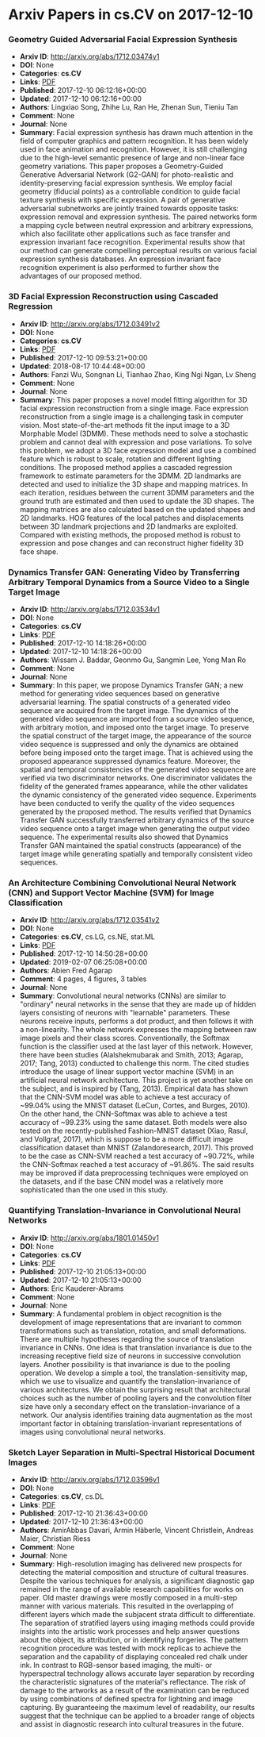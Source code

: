 # Arxiv Papers in cs.CV on 2017-12-10
### Geometry Guided Adversarial Facial Expression Synthesis
- **Arxiv ID**: http://arxiv.org/abs/1712.03474v1
- **DOI**: None
- **Categories**: **cs.CV**
- **Links**: [PDF](http://arxiv.org/pdf/1712.03474v1)
- **Published**: 2017-12-10 06:12:16+00:00
- **Updated**: 2017-12-10 06:12:16+00:00
- **Authors**: Lingxiao Song, Zhihe Lu, Ran He, Zhenan Sun, Tieniu Tan
- **Comment**: None
- **Journal**: None
- **Summary**: Facial expression synthesis has drawn much attention in the field of computer graphics and pattern recognition. It has been widely used in face animation and recognition. However, it is still challenging due to the high-level semantic presence of large and non-linear face geometry variations. This paper proposes a Geometry-Guided Generative Adversarial Network (G2-GAN) for photo-realistic and identity-preserving facial expression synthesis. We employ facial geometry (fiducial points) as a controllable condition to guide facial texture synthesis with specific expression. A pair of generative adversarial subnetworks are jointly trained towards opposite tasks: expression removal and expression synthesis. The paired networks form a mapping cycle between neutral expression and arbitrary expressions, which also facilitate other applications such as face transfer and expression invariant face recognition. Experimental results show that our method can generate compelling perceptual results on various facial expression synthesis databases. An expression invariant face recognition experiment is also performed to further show the advantages of our proposed method.



### 3D Facial Expression Reconstruction using Cascaded Regression
- **Arxiv ID**: http://arxiv.org/abs/1712.03491v2
- **DOI**: None
- **Categories**: **cs.CV**
- **Links**: [PDF](http://arxiv.org/pdf/1712.03491v2)
- **Published**: 2017-12-10 09:53:21+00:00
- **Updated**: 2018-08-17 10:44:48+00:00
- **Authors**: Fanzi Wu, Songnan Li, Tianhao Zhao, King Ngi Ngan, Lv Sheng
- **Comment**: None
- **Journal**: None
- **Summary**: This paper proposes a novel model fitting algorithm for 3D facial expression reconstruction from a single image. Face expression reconstruction from a single image is a challenging task in computer vision. Most state-of-the-art methods fit the input image to a 3D Morphable Model (3DMM). These methods need to solve a stochastic problem and cannot deal with expression and pose variations. To solve this problem, we adopt a 3D face expression model and use a combined feature which is robust to scale, rotation and different lighting conditions. The proposed method applies a cascaded regression framework to estimate parameters for the 3DMM. 2D landmarks are detected and used to initialize the 3D shape and mapping matrices. In each iteration, residues between the current 3DMM parameters and the ground truth are estimated and then used to update the 3D shapes. The mapping matrices are also calculated based on the updated shapes and 2D landmarks. HOG features of the local patches and displacements between 3D landmark projections and 2D landmarks are exploited. Compared with existing methods, the proposed method is robust to expression and pose changes and can reconstruct higher fidelity 3D face shape.



### Dynamics Transfer GAN: Generating Video by Transferring Arbitrary Temporal Dynamics from a Source Video to a Single Target Image
- **Arxiv ID**: http://arxiv.org/abs/1712.03534v1
- **DOI**: None
- **Categories**: **cs.CV**
- **Links**: [PDF](http://arxiv.org/pdf/1712.03534v1)
- **Published**: 2017-12-10 14:18:26+00:00
- **Updated**: 2017-12-10 14:18:26+00:00
- **Authors**: Wissam J. Baddar, Geonmo Gu, Sangmin Lee, Yong Man Ro
- **Comment**: None
- **Journal**: None
- **Summary**: In this paper, we propose Dynamics Transfer GAN; a new method for generating video sequences based on generative adversarial learning. The spatial constructs of a generated video sequence are acquired from the target image. The dynamics of the generated video sequence are imported from a source video sequence, with arbitrary motion, and imposed onto the target image. To preserve the spatial construct of the target image, the appearance of the source video sequence is suppressed and only the dynamics are obtained before being imposed onto the target image. That is achieved using the proposed appearance suppressed dynamics feature. Moreover, the spatial and temporal consistencies of the generated video sequence are verified via two discriminator networks. One discriminator validates the fidelity of the generated frames appearance, while the other validates the dynamic consistency of the generated video sequence. Experiments have been conducted to verify the quality of the video sequences generated by the proposed method. The results verified that Dynamics Transfer GAN successfully transferred arbitrary dynamics of the source video sequence onto a target image when generating the output video sequence. The experimental results also showed that Dynamics Transfer GAN maintained the spatial constructs (appearance) of the target image while generating spatially and temporally consistent video sequences.



### An Architecture Combining Convolutional Neural Network (CNN) and Support Vector Machine (SVM) for Image Classification
- **Arxiv ID**: http://arxiv.org/abs/1712.03541v2
- **DOI**: None
- **Categories**: **cs.CV**, cs.LG, cs.NE, stat.ML
- **Links**: [PDF](http://arxiv.org/pdf/1712.03541v2)
- **Published**: 2017-12-10 14:50:28+00:00
- **Updated**: 2019-02-07 06:25:08+00:00
- **Authors**: Abien Fred Agarap
- **Comment**: 4 pages, 4 figures, 3 tables
- **Journal**: None
- **Summary**: Convolutional neural networks (CNNs) are similar to "ordinary" neural networks in the sense that they are made up of hidden layers consisting of neurons with "learnable" parameters. These neurons receive inputs, performs a dot product, and then follows it with a non-linearity. The whole network expresses the mapping between raw image pixels and their class scores. Conventionally, the Softmax function is the classifier used at the last layer of this network. However, there have been studies (Alalshekmubarak and Smith, 2013; Agarap, 2017; Tang, 2013) conducted to challenge this norm. The cited studies introduce the usage of linear support vector machine (SVM) in an artificial neural network architecture. This project is yet another take on the subject, and is inspired by (Tang, 2013). Empirical data has shown that the CNN-SVM model was able to achieve a test accuracy of ~99.04% using the MNIST dataset (LeCun, Cortes, and Burges, 2010). On the other hand, the CNN-Softmax was able to achieve a test accuracy of ~99.23% using the same dataset. Both models were also tested on the recently-published Fashion-MNIST dataset (Xiao, Rasul, and Vollgraf, 2017), which is suppose to be a more difficult image classification dataset than MNIST (Zalandoresearch, 2017). This proved to be the case as CNN-SVM reached a test accuracy of ~90.72%, while the CNN-Softmax reached a test accuracy of ~91.86%. The said results may be improved if data preprocessing techniques were employed on the datasets, and if the base CNN model was a relatively more sophisticated than the one used in this study.



### Quantifying Translation-Invariance in Convolutional Neural Networks
- **Arxiv ID**: http://arxiv.org/abs/1801.01450v1
- **DOI**: None
- **Categories**: **cs.CV**
- **Links**: [PDF](http://arxiv.org/pdf/1801.01450v1)
- **Published**: 2017-12-10 21:05:13+00:00
- **Updated**: 2017-12-10 21:05:13+00:00
- **Authors**: Eric Kauderer-Abrams
- **Comment**: None
- **Journal**: None
- **Summary**: A fundamental problem in object recognition is the development of image representations that are invariant to common transformations such as translation, rotation, and small deformations. There are multiple hypotheses regarding the source of translation invariance in CNNs. One idea is that translation invariance is due to the increasing receptive field size of neurons in successive convolution layers. Another possibility is that invariance is due to the pooling operation. We develop a simple a tool, the translation-sensitivity map, which we use to visualize and quantify the translation-invariance of various architectures. We obtain the surprising result that architectural choices such as the number of pooling layers and the convolution filter size have only a secondary effect on the translation-invariance of a network. Our analysis identifies training data augmentation as the most important factor in obtaining translation-invariant representations of images using convolutional neural networks.



### Sketch Layer Separation in Multi-Spectral Historical Document Images
- **Arxiv ID**: http://arxiv.org/abs/1712.03596v1
- **DOI**: None
- **Categories**: **cs.CV**, cs.DL
- **Links**: [PDF](http://arxiv.org/pdf/1712.03596v1)
- **Published**: 2017-12-10 21:36:43+00:00
- **Updated**: 2017-12-10 21:36:43+00:00
- **Authors**: AmirAbbas Davari, Armin Häberle, Vincent Christlein, Andreas Maier, Christian Riess
- **Comment**: None
- **Journal**: None
- **Summary**: High-resolution imaging has delivered new prospects for detecting the material composition and structure of cultural treasures. Despite the various techniques for analysis, a significant diagnostic gap remained in the range of available research capabilities for works on paper. Old master drawings were mostly composed in a multi-step manner with various materials. This resulted in the overlapping of different layers which made the subjacent strata difficult to differentiate. The separation of stratified layers using imaging methods could provide insights into the artistic work processes and help answer questions about the object, its attribution, or in identifying forgeries. The pattern recognition procedure was tested with mock replicas to achieve the separation and the capability of displaying concealed red chalk under ink. In contrast to RGB-sensor based imaging, the multi- or hyperspectral technology allows accurate layer separation by recording the characteristic signatures of the material's reflectance. The risk of damage to the artworks as a result of the examination can be reduced by using combinations of defined spectra for lightning and image capturing. By guaranteeing the maximum level of readability, our results suggest that the technique can be applied to a broader range of objects and assist in diagnostic research into cultural treasures in the future.



